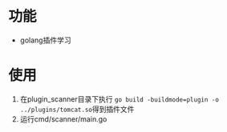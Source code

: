 # 功能
- golang插件学习

# 使用
1. 在plugin_scanner目录下执行 ```go build -buildmode=plugin -o ../plugins/tomcat.so```得到插件文件
2. 运行cmd/scanner/main.go